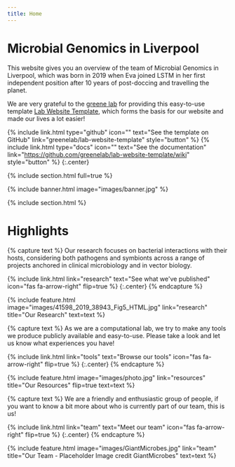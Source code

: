 ```yaml
---
title: Home
---
```


# Microbial Genomics in Liverpool

This website gives you an overview of the team of Microbial Genomics in Liverpool, which was born in 2019 when Eva joined LSTM in her first independent position after 10 years of post-doccing and travelling the planet. 

We are very grateful to the [greene lab](https://www.greenelab.com/) for providing this easy-to-use template [Lab Website Template](https://github.com/greenelab/lab-website-template), which forms the basis for our website and made our lives a lot easier!

{%
  include link.html
  type="github"
  icon=""
  text="See the template on GitHub"
  link="greenelab/lab-website-template"
  style="button"
%}
{%
  include link.html
  type="docs"
  icon=""
  text="See the documentation"
  link="https://github.com/greenelab/lab-website-template/wiki"
  style="button"
%}
{:.center}

{% include section.html full=true %}

{% include banner.html image="images/banner.jpg" %}

{% include section.html %}

# Highlights

{% capture text %}
Our research focuses on bacterial interactions with their hosts, considering both pathogens and symbionts across a range of projects anchored in clinical microbiology and in vector biology.

{%
  include link.html
  link="research"
  text="See what we've published"
  icon="fas fa-arrow-right"
  flip=true
%}
{:.center}
{% endcapture %}

{%
  include feature.html
  image="images/41598_2019_38943_Fig5_HTML.jpg"
  link="research"
  title="Our Research"
  text=text
%}

{% capture text %}
As we are a computational lab, we try to make any tools we produce publicly available and easy-to-use. Please take a look and let us know what experiences you have!

{%
  include link.html
  link="tools"
  text="Browse our tools"
  icon="fas fa-arrow-right"
  flip=true
%}
{:.center}
{% endcapture %}

{%
  include feature.html
  image="images/photo.jpg"
  link="resources"
  title="Our Resources"
  flip=true
  text=text
%}

{% capture text %}
We are a friendly and enthusiastic group of people, if you want to know a bit more about who is currently part of our team, this is us!

{%
  include link.html
  link="team"
  text="Meet our team"
  icon="fas fa-arrow-right"
  flip=true
%}
{:.center}
{% endcapture %}

{%
  include feature.html
  image="images/GiantMicrobes.jpg"
  link="team"
  title="Our Team - Placeholder Image credit GiantMicrobes"
  text=text
%}


